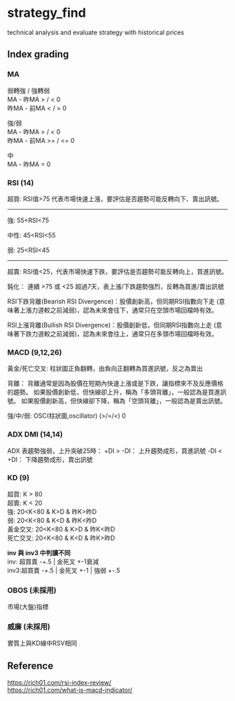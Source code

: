 # strategy_find
technical analysis and evaluate strategy with historical prices

## Index grading

### MA
弱轉強 / 強轉弱  
MA - 昨MA > / < 0  
昨MA - 前MA < / > 0

強/弱  
MA - 昨MA > / < 0  
昨MA - 前MA >= / <= 0

中  
MA - 昨MA = 0
  
### RSI (14)
超買:
RSI值>75
代表市場快速上漲，要評估是否趨勢可能反轉向下、賣出訊號。

---
強: 55<RSI<75

中性: 45<RSI<55

弱: 25<RSI<45

---

超賣: RSI值<25，代表市場快速下跌，要評估是否趨勢可能反轉向上，買進訊號。

鈍化： 連續 >75 或 <25 超過7天，表上漲/下跌趨勢強烈，反轉為買進/賣出訊號

RSI下跌背離(Bearish RSI Divergence)：股價創新高，但同期RSI指數向下走 (意味著上漲力道較之前減弱)，認為未來會往下，通常只在空頭市場回檔時有效。

RSI上漲背離(Bullish RSI Divergence)：股價創新低，但同期RSI指數向上走 (意味著下跌力道較之前減弱)，認為未來會往上，通常只在多頭市場回檔時有效。

### MACD (9,12,26)
黃金/死亡交叉: 柱狀圖正負翻轉，由負向正翻轉為買進訊號，反之為賣出

背離：
背離通常是因為股價在短期內快速上漲或是下跌，讓指標來不及反應價格的趨勢。
如果股價創新低，但快線卻上升，稱為「多頭背離」，一般認為是買進訊號。
如果股價創新高，但快線卻下降，稱為「空頭背離」，一般認為是賣出訊號。

強/中/弱:
OSC(柱狀圖,oscillator) (>/=/<) 0

### ADX DMI (14,14)
ADX 表趨勢強弱，上升突破25時：
+DI > -DI： 上升趨勢成形，買進訊號
-DI < +DI： 下降趨勢成形，賣出訊號

### KD (9)

超買: K > 80  
超賣: K < 20  
強: 20<K<80 & K>D & 昨K>昨D    
弱: 20<K<80 & K<D & 昨K<昨D    
黃金交叉: 20<K<80 & K>D & 昨K<昨D     
死亡交叉: 20<K<80 & K<D & 昨K>昨D

**inv 與 inv3 中判讀不同**    
inv: 超買賣 -+.5 | 金死叉 +-1衰減　　　　    
inv3:超買賣 -+.5 | 金死叉 +-1 | 強弱 +-.5

### OBOS (未採用)

市場(大盤)指標

### 威廉 (未採用)

實質上與KD線中RSV相同

### 



## Reference
https://rich01.com/rsi-index-review/    
https://rich01.com/what-is-macd-indicator/
